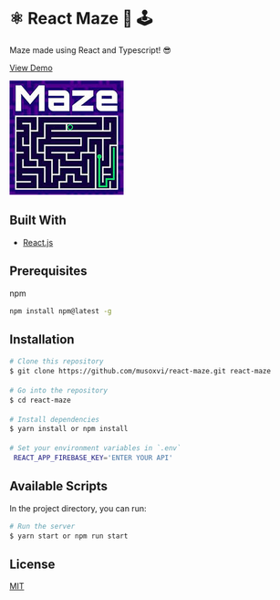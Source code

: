 # ⚛️ React Maze 🏃 🕹

Maze made using React and Typescript! 😎

<a href="https://react-maze.vercel.app/">View Demo</a>

<img src="./src/assets/images/maze.jpeg" alt="minesweeper" />

## Built With

- [React.js](https://reactjs.org/)

## Prerequisites

npm

```sh
npm install npm@latest -g
```

## Installation

```bash
# Clone this repository
$ git clone https://github.com/musoxvi/react-maze.git react-maze

# Go into the repository
$ cd react-maze

# Install dependencies
$ yarn install or npm install

# Set your environment variables in `.env`
 REACT_APP_FIREBASE_KEY='ENTER YOUR API'
```

## Available Scripts

In the project directory, you can run:

```bash
# Run the server
$ yarn start or npm run start
```

## License

[MIT](https://choosealicense.com/licenses/mit/)
